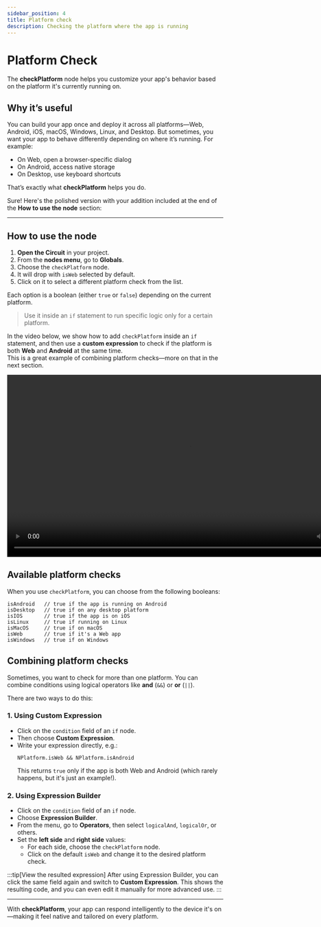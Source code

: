 ```yaml
---
sidebar_position: 4
title: Platform check
description: Checking the platform where the app is running
---
```


# Platform Check

The **checkPlatform** node helps you customize your app's behavior based on the platform it's currently running on.

## Why it’s useful

You can build your app once and deploy it across all platforms—Web, Android, iOS, macOS, Windows, Linux, and Desktop. But sometimes, you want your app to behave differently depending on where it’s running. For example:

- On Web, open a browser-specific dialog
- On Android, access native storage
- On Desktop, use keyboard shortcuts

That’s exactly what **checkPlatform** helps you do.

Sure! Here's the polished version with your addition included at the end of the **How to use the node** section:

---

## How to use the node

1. **Open the Circuit** in your project.  
2. From the **nodes menu**, go to **Globals**.  
3. Choose the `checkPlatform` node.  
4. It will drop with `isWeb` selected by default.  
5. Click on it to select a different platform check from the list.

Each option is a boolean (either `true` or `false`) depending on the current platform.

> Use it inside an `if` statement to run specific logic only for a certain platform.

In the video below, we show how to add `checkPlatform` inside an `if` statement, and then use a **custom expression** to check if the platform is both **Web** and **Android** at the same time.  
This is a great example of combining platform checks—more on that in the next section.

<video controls width="850">
<source src="/img/circuit/common-functionalities/others/checkplatform.mp4" type="video/mp4" />
  Your browser does not support the video tag.
</video>


## Available platform checks

When you use `checkPlatform`, you can choose from the following booleans:

```
isAndroid   // true if the app is running on Android
isDesktop   // true if on any desktop platform
isIOS       // true if the app is on iOS
isLinux     // true if running on Linux
isMacOS     // true if on macOS
isWeb       // true if it's a Web app
isWindows   // true if on Windows
```


## Combining platform checks

Sometimes, you want to check for more than one platform. You can combine conditions using logical operators like **and** (`&&`) or **or** (`||`).

There are two ways to do this:

### 1. Using **Custom Expression**

- Click on the `condition` field of an `if` node.
- Then choose **Custom Expression**.
- Write your expression directly, e.g.:
  ```
  NPlatform.isWeb && NPlatform.isAndroid
  ```
  This returns `true` only if the app is both Web and Android (which rarely happens, but it's just an example!).

### 2. Using **Expression Builder**

- Click on the `condition` field of an `if` node.
- Choose **Expression Builder**.
- From the menu, go to **Operators**, then select `logicalAnd`, `logicalOr`, or others.
- Set the **left side** and **right side** values:
  - For each side, choose the `checkPlatform` node.
  - Click on the default `isWeb` and change it to the desired platform check.

:::tip[View the resulted expression]
After using Expression Builder, you can click the same field again and switch to **Custom Expression**. This shows the resulting code, and you can even edit it manually for more advanced use.
:::

---

With **checkPlatform**, your app can respond intelligently to the device it's on—making it feel native and tailored on every platform.